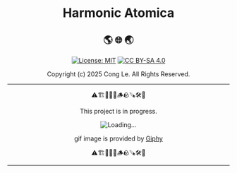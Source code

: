 
<div align="center">
	<h1>
		<strong>Harmonic Atomica</strong>
	</h1>
</div>

<div align="center">
<h2>
  🌎 🌐 🌏
</h2>


[![License: MIT](https://img.shields.io/badge/License-MIT-yellow.svg)](LICENSE) [![CC BY-SA 4.0](https://licensebuttons.net/l/by-sa/4.0/88x31.png)](https://creativecommons.org/licenses/by-sa/4.0/)

Copyright (c) 2025 Cong Le. All Rights Reserved.

 
</div>

---

<div align="center">
	
⚠️🏗️🚧🦺🧱🪵🪨🪚🛠️👷

This project is in progress.

![Loading...](https://media4.giphy.com/media/v1.Y2lkPTc5MGI3NjExcTU2ZnAxZHhxNnRxZTl1cGNkb3Q1MTVjYzNhcDZoejBvemY3cmo5MSZlcD12MV9pbnRlcm5hbF9naWZfYnlfaWQmY3Q9Zw/eKsRmUpB5GllPbBi0T/giphy.gif)

gif image is provided by [Giphy](https://giphy.com)

⚠️🏗️🚧🦺🧱🪵🪨🪚🛠️👷
	
</div>

----





